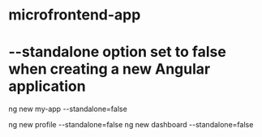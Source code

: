 # microfrontend-app

# --standalone option set to false when creating a new Angular application
ng new my-app --standalone=false

ng new profile  --standalone=false
ng new dashboard  --standalone=false
